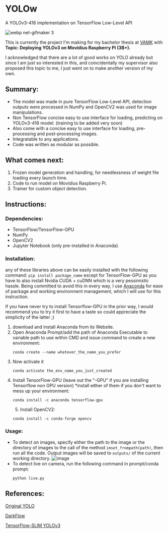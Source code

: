 # YOLOw
A YOLOv3-416 implementation on TensorFlow Low-Level API

![webp net-gifmaker 3](https://user-images.githubusercontent.com/18170028/52903429-d9288180-3225-11e9-8249-ed435b234931.gif)

This is currently the project I'm making for my bachelor thesis at [VAMK](http://www.puv.fi/en/ "VAMK's Homepage") with **Topic: Deploying YOLOv3 on Movidius Raspberry Pi (3B+).**

I acknowledged that there are a lot of good works on YOLO already but since I am just so interested in this, and coincidentally my supervisor also proposed this topic to me, I just went on to make another version of my own.

## Summary:
* The model was made in pure TensorFlow Low-Level API, detection outputs were processed in NumPy and OpenCV2 was used for image manipulations.
* Non TensorFlow concise easy to use interface for loading, predicting on YOLOv3-416 model. (training to be added very soon)
* Also come with a concise easy to use interface for loading, pre-processing and post-processing images.
* Integratable to any applications.
* Code was written as modular as possible.

## What comes next:
1. Frozen model generation and handling, for needlessness of weight file loading every launch time.
2. Code to run model on Movidius Raspberry Pi.
3. Trainer for custom object detection.

## Instructions:

### Dependencies:
- TensorFlow/TensorFlow-GPU
- NumPy
- OpenCV2
- Jupyter Notebook (only pre-installed in Anaconda)

### Installation:
any of these libraries above can be easily installed with the following command: `pip install package_name` except for TensorFlow-GPU as you have to also install Nvidia CUDA + cuDNN which is a very pessimistic hassle. Being committed to avoid this in every way, I use [Anaconda](https://www.anaconda.com/ "Anaconda Homepage") for ease of package and working environment management, which I will use for this instruction. 

If you have never try to install Tensorflow-GPU in the prior way, I would recommend you to try it first to have a taste so could appreciate the simplicity of the latter ;)

1. download and install Anaconda from its Website.
2. Open Anaconda Prompt/add the path of Anaconda Executable to variable path to use within CMD and issue command to create a new environment:
      ```
      conda create --name whatever_the_name_you_prefer
      ```
3. Now activate it
      ```
      conda activate the_env_name_you_just_created
      ```
4. Install TensorFlow-GPU (leave out the "-GPU" if you are installing Tensorflow non GPU version) *install either of them if you don't want to mess up your environment:
      ```
      conda install -c anaconda tensorflow-gpu
      ```
     5. Install OpenCV2:
      ```
      conda install -c conda-forge opencv
      ```

### Usage:
* To detect on images, specify either the path to the image or the directory of images to the call of the method `imset_frompath(path)`, then run all the code. Output images will be saved to `outputs/` of the current working directory.
![image](https://user-images.githubusercontent.com/18170028/52904485-ab4b3900-3235-11e9-9a79-c23e94c1bf28.png)
* To detect live on camera, run the following command in prompt/conda prompt:
    ```
    python live.py
    ```
  
## References:
[Original YOLO](https://github.com/pjreddie/darknet/wiki/YOLO:-Real-Time-Object-Detection)

[DarkFlow](https://github.com/thtrieu/darkflow)

[TensorFlow-SLIM YOLOv3](https://github.com/mystic123/tensorflow-yolo-v3)

